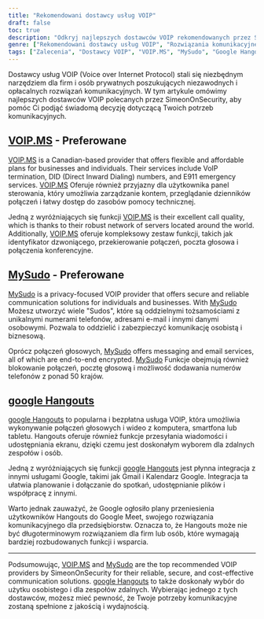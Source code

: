 ```yaml
---
title: "Rekomendowani dostawcy usług VOIP"
draft: false
toc: true
description: "Odkryj najlepszych dostawców VOIP rekomendowanych przez SimeonOnSecurity. Uzyskaj niezawodne i bezpieczne rozwiązania komunikacyjne dla swoich osobistych lub biznesowych potrzeb dzięki VOIP.MS i MySudo, preferowanym wyborom. Dodatkowo, pozostań w kontakcie z przyjaciółmi i rodziną poprzez Google Hangouts."
genre: ["Rekomendowani dostawcy usług VOIP", "Rozwiązania komunikacyjne", "VOIP.MS", "MySudo", "Google Hangouts", "Voice Over IP", "Komunikacja biznesowa", "Bezpieczna komunikacja", "Efektywna kosztowo komunikacja"]
tags: ["Zalecenia", "Dostawcy VOIP", "VOIP.MS", "MySudo", "Google Hangouts", "Voice Over IP", "Komunikacja biznesowa", "Bezpieczna komunikacja", "Efektywna kosztowo komunikacja", "Rozwiązania komunikacyjne", "Niezawodna komunikacja", "Koncentracja na prywatności", "Szyfrowanie od końca do końca", "Jakość połączeń", "Identyfikacja rozmówcy", "Przekazywanie połączeń", "Poczta głosowa", "Połączenia konferencyjne", "Wiadomości", "Usługi e-mail", "Blokowanie połączeń", "Zespoły zdalne", "Integracja", "Usługi Google"]
---
```


Dostawcy usług VOIP (Voice over Internet Protocol) stali się niezbędnym narzędziem dla firm i osób prywatnych poszukujących niezawodnych i opłacalnych rozwiązań komunikacyjnych. W tym artykule omówimy najlepszych dostawców VOIP polecanych przez SimeonOnSecurity, aby pomóc Ci podjąć świadomą decyzję dotyczącą Twoich potrzeb komunikacyjnych.

## [VOIP.MS](https://voip.ms) - **Preferowane**

[VOIP.MS](https://voip.ms) is a Canadian-based provider that offers flexible and affordable plans for businesses and individuals. Their services include VoIP termination, DID (Direct Inward Dialing) numbers, and E911 emergency services. [VOIP.MS](https://voip.ms) Oferuje również przyjazny dla użytkownika panel sterowania, który umożliwia zarządzanie kontem, przeglądanie dzienników połączeń i łatwy dostęp do zasobów pomocy technicznej.

Jedną z wyróżniających się funkcji [VOIP.MS](https://voip.ms) is their excellent call quality, which is thanks to their robust network of servers located around the world. Additionally, [VOIP.MS](https://voip.ms) oferuje kompleksowy zestaw funkcji, takich jak identyfikator dzwoniącego, przekierowanie połączeń, poczta głosowa i połączenia konferencyjne.

## [MySudo](https://mysudo.com/) - **Preferowane**

[MySudo](https://mysudo.com/) is a privacy-focused VOIP provider that offers secure and reliable communication solutions for individuals and businesses. With [MySudo](https://mysudo.com/) Możesz utworzyć wiele "Sudos", które są oddzielnymi tożsamościami z unikalnymi numerami telefonów, adresami e-mail i innymi danymi osobowymi. Pozwala to oddzielić i zabezpieczyć komunikację osobistą i biznesową.

Oprócz połączeń głosowych, [MySudo](https://mysudo.com/) offers messaging and email services, all of which are end-to-end encrypted. [MySudo](https://mysudo.com/) Funkcje obejmują również blokowanie połączeń, pocztę głosową i możliwość dodawania numerów telefonów z ponad 50 krajów.

## [google Hangouts](https://hangouts.google.com)

[google Hangouts](https://hangouts.google.com) to popularna i bezpłatna usługa VOIP, która umożliwia wykonywanie połączeń głosowych i wideo z komputera, smartfona lub tabletu. Hangouts oferuje również funkcje przesyłania wiadomości i udostępniania ekranu, dzięki czemu jest doskonałym wyborem dla zdalnych zespołów i osób.

Jedną z wyróżniających się funkcji [google Hangouts](https://hangouts.google.com) jest płynna integracja z innymi usługami Google, takimi jak Gmail i Kalendarz Google. Integracja ta ułatwia planowanie i dołączanie do spotkań, udostępnianie plików i współpracę z innymi.

Warto jednak zauważyć, że Google ogłosiło plany przeniesienia użytkowników Hangouts do Google Meet, swojego rozwiązania komunikacyjnego dla przedsiębiorstw. Oznacza to, że Hangouts może nie być długoterminowym rozwiązaniem dla firm lub osób, które wymagają bardziej rozbudowanych funkcji i wsparcia.

____

Podsumowując, [VOIP.MS](https://voip.ms) and [MySudo](https://mysudo.com/) are the top recommended VOIP providers by SimeonOnSecurity for their reliable, secure, and cost-effective communication solutions. [google Hangouts](https://hangouts.google.com) to także doskonały wybór do użytku osobistego i dla zespołów zdalnych. Wybierając jednego z tych dostawców, możesz mieć pewność, że Twoje potrzeby komunikacyjne zostaną spełnione z jakością i wydajnością.
